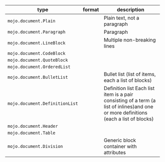 | type | format | description |
|---|---|---|
| `mojo.document.Plain` |  | Plain text, not a paragraph |
| `mojo.document.Paragraph` |  | Paragraph |
| `mojo.document.LineBlock` |  | Multiple non-breaking lines |
| `mojo.document.CodeBlock` |  |  |
| `mojo.document.QuoteBlock` |  |  |
| `mojo.document.OrderedList` |  |  |
| `mojo.document.BulletList` |  | Bullet list (list of items, each a list of blocks) |
| `mojo.document.DefinitionList` |  | Definition list Each list item is a pair consisting of a term (a list of inlines)and one or more definitions (each a list of blocks) |
| `mojo.document.Header` |  |  |
| `mojo.document.Table` |  |  |
| `mojo.document.Division` |  | Generic block container with attributes |
